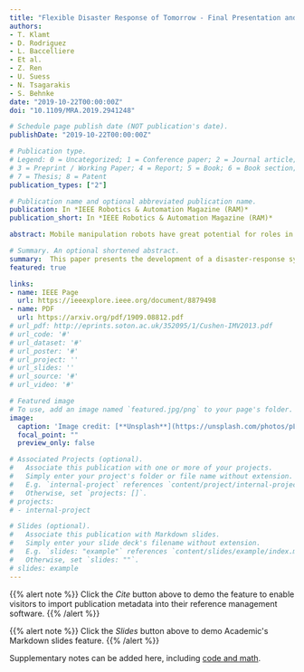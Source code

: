 ```yaml
---
title: "Flexible Disaster Response of Tomorrow - Final Presentation and Evaluation of the CENTAURO System"
authors:
- T. Klamt
- D. Rodriguez
- L. Baccelliere
- Et al.
- Z. Ren
- U. Suess
- N. Tsagarakis
- S. Behnke
date: "2019-10-22T00:00:00Z"
doi: "10.1109/MRA.2019.2941248"

# Schedule page publish date (NOT publication's date).
publishDate: "2019-10-22T00:00:00Z"

# Publication type.
# Legend: 0 = Uncategorized; 1 = Conference paper; 2 = Journal article;
# 3 = Preprint / Working Paper; 4 = Report; 5 = Book; 6 = Book section;
# 7 = Thesis; 8 = Patent
publication_types: ["2"]

# Publication name and optional abbreviated publication name.
publication: In *IEEE Robotics & Automation Magazine (RAM)*
publication_short: In *IEEE Robotics & Automation Magazine (RAM)*

abstract: Mobile manipulation robots have great potential for roles in support of rescuers on disaster-response missions. Robots can operate in places too dangerous for humans and therefore can assist in accomplishing hazardous tasks while their human operators work at a safe distance. We developed a disaster-response system that consists of the highly flexible Centauro robot and suitable control interfaces, including an immersive telepresence suit and support-operator controls offering different levels of autonomy.

# Summary. An optional shortened abstract.
summary:  This paper presents the development of a disaster-response system that consists of the highly flexible Centauro robot and suitable control interfaces, including an immersive telepresence suit and support-operator controls offering different levels of autonomy.
featured: true

links:
- name: IEEE Page
  url: https://ieeexplore.ieee.org/document/8879498
- name: PDF
  url: https://arxiv.org/pdf/1909.08812.pdf 
# url_pdf: http://eprints.soton.ac.uk/352095/1/Cushen-IMV2013.pdf
# url_code: '#'
# url_dataset: '#'
# url_poster: '#'
# url_project: ''
# url_slides: ''
# url_source: '#'
# url_video: '#'

# Featured image
# To use, add an image named `featured.jpg/png` to your page's folder. 
image:
  caption: 'Image credit: [**Unsplash**](https://unsplash.com/photos/pLCdAaMFLTE)'
  focal_point: ""
  preview_only: false

# Associated Projects (optional).
#   Associate this publication with one or more of your projects.
#   Simply enter your project's folder or file name without extension.
#   E.g. `internal-project` references `content/project/internal-project/index.md`.
#   Otherwise, set `projects: []`.
# projects:
# - internal-project

# Slides (optional).
#   Associate this publication with Markdown slides.
#   Simply enter your slide deck's filename without extension.
#   E.g. `slides: "example"` references `content/slides/example/index.md`.
#   Otherwise, set `slides: ""`.
# slides: example
---
```


{{% alert note %}}
Click the *Cite* button above to demo the feature to enable visitors to import publication metadata into their reference management software.
{{% /alert %}}

{{% alert note %}}
Click the *Slides* button above to demo Academic's Markdown slides feature.
{{% /alert %}}

Supplementary notes can be added here, including [code and math](https://sourcethemes.com/academic/docs/writing-markdown-latex/).

